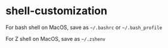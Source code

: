 # shell-customization
For bash shell on MacOS, save as `~/.bashrc` or `~/.bash_profile`

For Z shell on MacOS, save as `~/.zshenv` 
